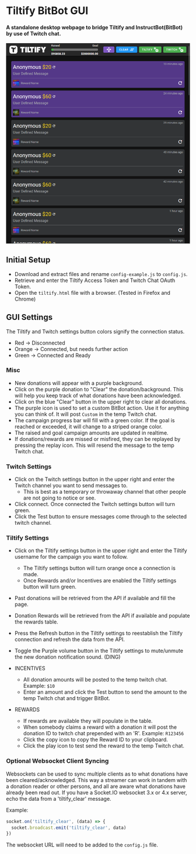 # Tiltify BitBot GUI

#### A standalone desktop webpage to bridge Tiltify and InstructBot(BitBot) by use of Twitch chat. 
![Example Image](./example.png)

## Initial Setup
* Download and extract files and rename ``config-example.js`` to ``config.js``.
* Retrieve and enter the Tiltify Access Token and Twitch Chat OAuth Token.
* Open the ``tiltify.html`` file with a browser. (Tested in Firefox and Chrome)

## GUI Settings
The Tiltify and Twitch settings button colors signify the connection status.
* Red -> Disconnected
* Orange -> Connected, but needs further action
* Green -> Connected and Ready

### Misc
* New donations will appear with a purple background.
* Click on the purple donation to "Clear" the donation/background. This will help you keep track of what donations have been acknowledged.
* Click on the blue "Clear" button in the upper right to clear all donations.
* The purple icon is used to set a custom BitBot action. Use it for anything you can think of. It will post ``Custom`` in the temp Twitch chat.
* The campaign progress bar will fill with a green color. If the goal is reached or exceeded, it will change to a striped orange color.
* The raised and goal campaign amounts are updated in realtime.
* If donations/rewards are missed or misfired, they can be replayed by pressing the replay icon. This will resend the message to the temp Twitch chat. 

### Twitch Settings
* Click on the Twitch settings button in the upper right and enter the Twitch channel you want to send messages to.
  * This is best as a temporary or throwaway channel that other people are not going to notice or see.
* Click connect. Once connected the Twitch settings button will turn green.
* Click the Test button to ensure messages come through to the selected twitch channel.

### Tiltify Settings
* Click on the Tiltify settings button in the upper right and enter the Tiltify username for the campaign you want to follow.
  * The Tiltify settings button will turn orange once a connection is made.
  * Once Rewards and/or Incentives are enabled the Tiltify settings button will turn green.
* Past donations will be retrieved from the API if available and fill the page.
* Donation Rewards will be retrieved from the API if available and populate the rewards table.
* Press the Refresh button in the Tiltify settings to reestablish the Tiltify connection and refresh the data from the API.
* Toggle the Purple volume button in the Tiltify settings to mute/unmute the new donation notification sound. (DING)


 * INCENTIVES
    * All donation amounts will be posted to the temp twitch chat. Example: ``$10``
    * Enter an amount and click the Test button to send the amount to the temp Twitch chat and trigger BitBot.
  * REWARDS
    * If rewards are available they will populate in the table.
    * When somebody claims a reward with a donation it will post the donation ID to twitch chat prepended with an 'R'. Example: ``R123456``
    * Click the copy icon to copy the Reward ID to your clipboard.
    * Click the play icon to test send the reward to the temp Twitch chat.
    
### Optional Websocket Client Syncing
Websockets can be used to sync multiple clients as to what donations have been cleared/acknowledged.
This way a streamer can work in tandem with a donation reader or other persons, and all are aware what donations have already been read out.
If you have a Socket.IO websocket 3.x or 4.x server, echo the data from a 'tiltify_clear' message.

Example:
```js
socket.on('tiltify_clear', (data) => {
  socket.broadcast.emit('tiltify_clear', data)
})
```
The websocket URL will need to be added to the ``config.js`` file.
